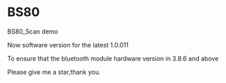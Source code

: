 # BS80
BS80_Scan demo

Now software version for the latest 1.0.011

To ensure that the bluetooth module hardware version in 3.8.6 and above

Please give me a star,thank you.
